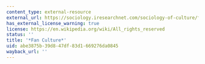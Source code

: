 ```yaml
---
content_type: external-resource
external_url: https://sociology.iresearchnet.com/sociology-of-culture/fan-culture
has_external_license_warning: true
license: https://en.wikipedia.org/wiki/All_rights_reserved
status: ''
title: '*Fan Culture*'
uid: abe3875b-39d8-47df-83d1-669276da0845
wayback_url: ''
---
```

